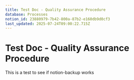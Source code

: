 ```yaml
---
title: Test Doc - Quality Assurance Procedure
database: Processes
notion_id: 23880979-7b42-800a-87b2-e160db9d0cf3
last_updated: 2025-07-24T09:00:22.715Z
---
```


# Test Doc - Quality Assurance Procedure


This is a test to see if notion-backup works

